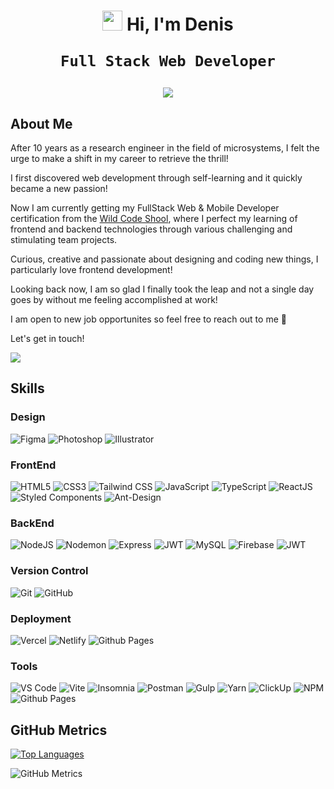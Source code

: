 # <p align="center"><img src="https://media.tenor.com/SNL9_xhZl9oAAAAi/waving-hand-joypixels.gif" width="auto" height="32"/> Hi, I'm Denis </p> <p align="center">`Full Stack Web Developer`</p>

<div align="center">
  <img src="https://github.com/ddZ6ii/ddZ6ii/assets/126237877/541bfadb-21dc-4089-a203-e1d51f08452f" style="max-height: 400px; object-fit: cover"/>
</div>

## About Me

After 10 years as a research engineer in the field of microsystems, I felt the urge to make a shift in my career to retrieve the thrill!

I first discovered web development through self-learning and it quickly became a new passion!

Now I am currently getting my FullStack Web & Mobile Developer certification from the [Wild Code Shool](https://www.wildcodeschool.com/fr-FR), where I perfect my learning of frontend and backend technologies through various challenging and stimulating team projects.

Curious, creative and passionate about designing and coding new things, I particularly love frontend development!

Looking back now, I am so glad I finally took the leap and not a single day goes by without me feeling accomplished at work!

I am open to new job opportunites so feel free to reach out to me 🙂

Let's get in touch!

<a href="https://www.linkedin.com/in/denis-dezest/" target="_blank">
<img src="https://img.shields.io/badge/LinkedIn-blue?style=for-the-badge&logo=linkedin&" style="vertical-align: middle" />
</a>

## Skills

### Design

![Figma](https://img.shields.io/badge/Figma-F24E1E.svg?style=for-the-badge&logo=Figma&logoColor=white)
![Photoshop](https://img.shields.io/badge/Adobe%20Photoshop-31A8FF.svg?style=for-the-badge&logo=Adobe-Photoshop&logoColor=white)
![Illustrator](https://img.shields.io/badge/Adobe%20Illustrator-FF9A00.svg?style=for-the-badge&logo=Adobe-Illustrator&logoColor=white)

### FrontEnd

![HTML5](https://img.shields.io/badge/HTML5-E34F26.svg?style=for-the-badge&logo=HTML5&logoColor=white)
![CSS3](https://img.shields.io/badge/CSS3-1572B6.svg?style=for-the-badge&logo=CSS3&logoColor=white)
![Tailwind CSS](https://img.shields.io/badge/Tailwind%20CSS-06B6D4.svg?style=for-the-badge&logo=Tailwind-CSS&logoColor=white)
![JavaScript](https://img.shields.io/badge/JavaScript-F7DF1E.svg?style=for-the-badge&logo=JavaScript&logoColor=black)
![TypeScript](https://img.shields.io/badge/typescript-%23007ACC.svg?style=for-the-badge&logo=typescript&logoColor=white)
![ReactJS](https://img.shields.io/badge/React-61DAFB.svg?style=for-the-badge&logo=React&logoColor=black)
![Styled Components](https://img.shields.io/badge/styled--components-DB7093?style=for-the-badge&logo=styled-components&logoColor=white)
![Ant-Design](https://img.shields.io/badge/-AntDesign-%230170FE?style=for-the-badge&logo=ant-design&logoColor=white)

### BackEnd

![NodeJS](https://img.shields.io/badge/Node.js-339933.svg?style=for-the-badge&logo=nodedotjs&logoColor=white)
![Nodemon](https://img.shields.io/badge/NODEMON-%23323330.svg?style=for-the-badge&logo=nodemon&logoColor=%BBDEAD)
![Express](https://img.shields.io/badge/Express-000000.svg?style=for-the-badge&logo=Express&logoColor=white)
![JWT](https://img.shields.io/badge/JWT-black?style=for-the-badge&logo=JSON%20web%20tokens)
![MySQL](https://img.shields.io/badge/MySQL-4479A1.svg?style=for-the-badge&logo=MySQL&logoColor=white)
![Firebase](https://img.shields.io/badge/Firebase-039BE5?style=for-the-badge&logo=Firebase&logoColor=white)
![JWT](https://img.shields.io/badge/JWT-black?style=for-the-badge&logo=JSON%20web%20tokens)

### Version Control

![Git](https://img.shields.io/badge/Git-F05032.svg?style=for-the-badge&logo=Git&logoColor=white)
![GitHub](https://img.shields.io/badge/GitHub-181717.svg?style=for-the-badge&logo=GitHub&logoColor=white)

### Deployment

![Vercel](https://img.shields.io/badge/vercel-%23000000.svg?style=for-the-badge&logo=vercel&logoColor=white)
![Netlify](https://img.shields.io/badge/netlify-%23000000.svg?style=for-the-badge&logo=netlify&logoColor=#00C7B7)
![Github Pages](https://img.shields.io/badge/github%20pages-121013?style=for-the-badge&logo=github&logoColor=white)

### Tools

![VS Code](https://img.shields.io/badge/Visual%20Studio%20Code-007ACC.svg?style=for-the-badge&logo=Visual-Studio-Code&logoColor=white)
![Vite](https://img.shields.io/badge/vite-%23646CFF.svg?style=for-the-badge&logo=vite&logoColor=white)
![Insomnia](https://img.shields.io/badge/Insomnia-4000BF.svg?style=for-the-badge&logo=Insomnia&logoColor=white)
![Postman](https://img.shields.io/badge/Postman-FF6C37?style=for-the-badge&logo=postman&logoCol)
![Gulp](https://img.shields.io/badge/GULP-%23CF4647.svg?style=for-the-badge&logo=gulp&logoColor=white)
![Yarn](https://img.shields.io/badge/yarn-%232C8EBB.svg?style=for-the-badge&logo=yarn&logoColor=white)
![ClickUp](https://img.shields.io/badge/ClickUp-7B68EE.svg?style=for-the-badge&logo=ClickUp&logoColor=white)
![NPM](https://img.shields.io/badge/NPM-%23CB3837.svg?style=for-the-badge&logo=npm&logoColor=white)
![Github Pages](https://img.shields.io/badge/github%20pages-121013?style=for-the-badge&logo=github&logoColor=white)

## GitHub Metrics

[![Top Languages](https://github-readme-stats.vercel.app/api/top-langs/?username=ddZ6ii&layout=compact&theme=ayu-mirage&bg_color=00000000&title_color=ffa24e&icon_color=00b5d0&text_color=ffffff)](https://github.com/anuraghazra/github-readme-stats)

![GitHub Metrics](https://github-readme-stats.vercel.app/api?username=ddZ6ii&theme=ayu-mirage&show_icons=true&bg_color=00000000&title_color=ffa24e&icon_color=00b5d0&text_color=ffffff)
